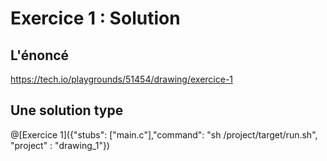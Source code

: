 # Exercice 1 : Solution

## L'énoncé

https://tech.io/playgrounds/51454/drawing/exercice-1

## Une solution type

@[Exercice 1]({"stubs": ["main.c"],"command": "sh /project/target/run.sh", "project" : "drawing_1"})
